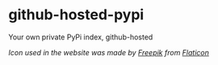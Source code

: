 # github-hosted-pypi
Your own private PyPi index, github-hosted

_Icon used in the website was made by [Freepik](https://www.flaticon.com/authors/freepik) from [Flaticon](https://www.flaticon.com/)_
